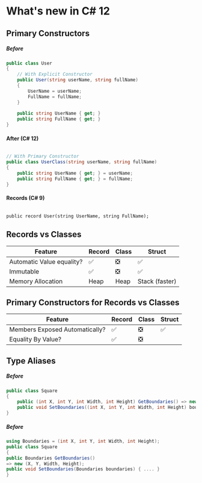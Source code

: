 # What's new in C# 12

## Primary Constructors

##### Before

```csharp
public class User
{
    // With Explicit Constructor 
    public User(string userName, string fullName)
    {
        UserName = userName;
        FullName = fullName;
    }
    
    public string UserName { get; }
    public string FullName { get; }
}

```

#### After (C# 12)

```csharp

// With Primary Constructor
public class UserClass(string userName, string fullName)
{
    public string UserName { get; } = userName;
    public string FullName { get; } = fullName;
}
```

#### Records (C# 9)

```chsarp

public record User(string UserName, string FullName);
```


##  Records vs Classes

| Feature                   |Record|Class|Struct|
|---------------------------|-------|-------|-------|
| Automatic Value equality? | ✅ | ❎ |✅|
| Immutable                 | ✅ | ❎ |✅|
| Memory Allocation         | Heap | Heap | Stack (faster) |



## Primary Constructors for Records vs Classes

|Feature|Record|Class|Struct|
|-------|-------|-------|-------|
|Members Exposed Automatically? | ✅ | ❎ |✅ |
|Equality By Value? | ✅ | ❎ ||✅ |


## Type Aliases

##### Before

```csharp
public class Square
{
    public (int X, int Y, int Width, int Height) GetBoundaries() => new (X, Y, Width, Height);
    public void SetBoundaries((int X, int Y, int Width, int Height) boundaries) { .... }
}
```

##### Before

```csharp
using Boundaries = (int X, int Y, int Width, int Height);
public class Square
{
public Boundaries GetBoundaries()
=> new (X, Y, Width, Height);
public void SetBoundaries(Boundaries boundaries) { .... }
}

```




